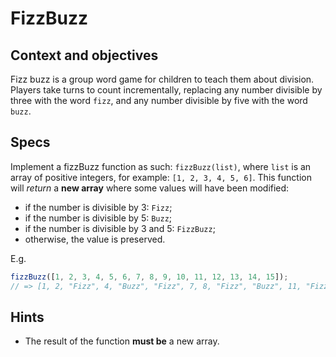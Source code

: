 # FizzBuzz

## Context and objectives

Fizz buzz is a group word game for children to teach them about division.
Players take turns to count incrementally, replacing any number divisible by three with the word `fizz`, and any number divisible by five with the word `buzz`.

## Specs

Implement a fizzBuzz function as such: `fizzBuzz(list)`, where `list` is an array of positive integers, for example: `[1, 2, 3, 4, 5, 6]`.
This function will _return_ a **new array** where some values will have been modified:

- if the number is divisible by 3: `Fizz`;
- if the number is divisible by 5: `Buzz`;
- if the number is divisible by 3 and 5: `FizzBuzz`;
- otherwise, the value is preserved.

E.g.

```js
fizzBuzz([1, 2, 3, 4, 5, 6, 7, 8, 9, 10, 11, 12, 13, 14, 15]);
// => [1, 2, "Fizz", 4, "Buzz", "Fizz", 7, 8, "Fizz", "Buzz", 11, "Fizz", 13, 14, "FizzBuzz"]
```

## Hints

- The result of the function **must be** a new array.

